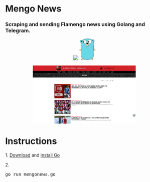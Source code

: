 # Mengo News

### Scraping and sending Flamengo news using Golang and Telegram.


<div align="center">
  <img src="./assets/example.gif" width="20%">
  <img src="./assets/go.png" width="10%">
  <p><img align="center" src="./assets/flamengo-news.png" width="65%"></p>
</div>

# Instructions
<p>1. <a href="https://go.dev/dl/">Download</a> and <a href="https://go.dev/doc/install">install Go</a></p>
<p>2. <pre>go run mengonews.go</pre></p>
